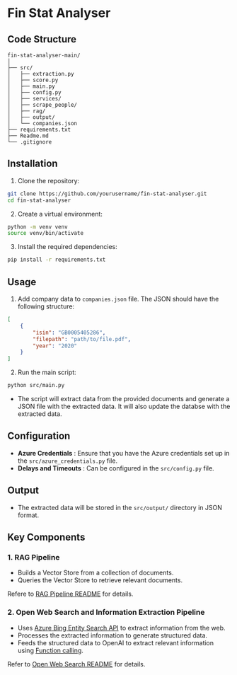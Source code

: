# Fin Stat Analyser

## Code Structure

```
fin-stat-analyser-main/
│
├── src/
│   ├── extraction.py            
│   ├── score.py                 
│   ├── main.py                 
│   ├── config.py              
│   ├── services/                
│   ├── scrape_people/          
│   ├── rag/                     
│   ├── output/                 
│   └── companies.json          
├── requirements.txt             
├── Readme.md                    
└── .gitignore                   

```

## Installation

1. Clone the repository:

```bash
git clone https://github.com/yourusername/fin-stat-analyser.git
cd fin-stat-analyser

```
2. Create a virtual environment:

```bash
python -m venv venv
source venv/bin/activate
```

3. Install the required dependencies:

```bash
pip install -r requirements.txt
```

## Usage

1. Add company data to `companies.json` file. The JSON should have the following structure:

```json
[
    {
        "isin": "GB0005405286",
        "filepath": "path/to/file.pdf",
        "year": "2020"
    }
]
```

2. Run the main script:

```bash
python src/main.py
```

- The script will extract data from the provided documents and generate a JSON file with the extracted data. It will also update the databse with the extracted data.

## Configuration

- **Azure Credentials** : Ensure that you have the Azure credentials set up in the `src/azure_credentials.py` file.
- **Delays and Timeouts** :  Can be configured in the `src/config.py` file.


## Output

- The extracted data will be stored in the `src/output/` directory in JSON format.


## Key Components

### 1. RAG Pipeline

- Builds a Vector Store from a collection of documents.
- Queries the Vector Store to retrieve relevant documents.
  
Refere to [RAG Pipeline README](src/rag/README.md) for details.

### 2. Open Web Search and Information Extraction Pipeline

- Uses [Azure Bing Entity Search API](https://www.microsoft.com/en-us/bing/apis/bing-entity-search-api) to extract information from the web.
- Processes the extracted information to generate structured data.
- Feeds the structured data to OpenAI to extract relevant information using [Function calling](https://platform.openai.com/docs/guides/function-calling).
  
Refer to [Open Web Search README](src/scrape_people/README.md) for details.
